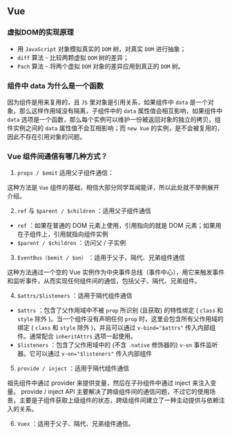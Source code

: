 ## Vue

### 虚拟DOM的实现原理

* 用 `JavaScript` 对象模拟真实的 `DOM` 树，对真实 `DOM` 进行抽象；
* `diff` 算法 - 比较两颗虚拟 `DOM` 树的差异；
* `Pach` 算法 - 将两个虚拟 `DOM` 对象的差异应用到真正的 `DOM` 树。

### 组件中 data 为什么是一个函数

因为组件是用来复用的，且 `JS` 里对象是引用关系，如果组件中 `data` 是一个对象，那么这样作用域没有隔离，子组件中的 `data` 属性值会相互影响，如果组件中 `data` 选项是一个函数，那么每个实例可以维护一份被返回对象的独立的拷贝，组件实例之间的 `data` 属性值不会互相影响；而 `new Vue` 的实例，是不会被复用的，因此不存在引用对象的问题。

### Vue 组件间通信有哪几种方式？

1. `props / $emit` 适用父子组件通信：

这种方法是 `Vue` 组件的基础，相信大部分同学耳闻能详，所以此处就不举例展开介绍。

2. `ref` 与 `$parent / $children` ：适用父子组件通信
  + `ref` ：如果在普通的 DOM 元素上使用，引用指向的就是 DOM 元素；如果用在子组件上，引用就指向组件实例
  + `$parent / $children` ：访问父 / 子实例
3. `EventBus（$emit / $on）` ：适用于父子、隔代、兄弟组件通信

这种方法通过一个空的 Vue 实例作为中央事件总线（事件中心），用它来触发事件和监听事件，从而实现任何组件间的通信，包括父子、隔代、兄弟组件。

4. `$attrs/$listeners` ：适用于隔代组件通信
  + `$attrs` ：包含了父作用域中不被 `prop` 所识别 (且获取) 的特性绑定 ( `class` 和 `style` 除外 )。当一个组件没有声明任何 `prop` 时，这里会包含所有父作用域的绑定 ( `class` 和 `style` 除外 )，并且可以通过 `v-bind="$attrs"` 传入内部组件。通常配合 `inheritAttrs` 选项一起使用。
  + `$listeners` ：包含了父作用域中的 (不含 `.native` 修饰器的) `v-on` 事件监听器。它可以通过 `v-on="$listeners"` 传入内部组件
5. `provide / inject` ：适用于隔代组件通信

祖先组件中通过 provider 来提供变量，然后在子孙组件中通过 inject 来注入变量。 provide / inject API 主要解决了跨级组件间的通信问题，不过它的使用场景，主要是子组件获取上级组件的状态，跨级组件间建立了一种主动提供与依赖注入的关系。

6. `Vuex` ：适用于父子、隔代、兄弟组件通信。

